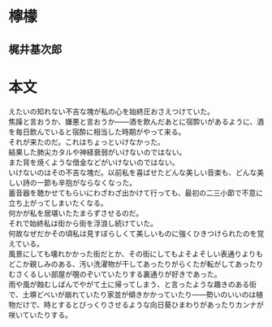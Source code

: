 # 檸檬
## 梶井基次郎
# 本文
えたいの知れない不吉な塊が私の心を始終圧おさえつけていた。  
焦躁と言おうか、嫌悪と言おうか――酒を飲んだあとに宿酔いがあるように、酒を毎日飲んでいると宿酔に相当した時期がやって来る。  
それが来たのだ。これはちょっといけなかった。  
結果した肺尖カタルや神経衰弱がいけないのではない。  
また背を焼くような借金などがいけないのではない。  
いけないのはその不吉な塊だ。以前私を喜ばせたどんな美しい音楽も、どんな美しい詩の一節も辛抱がならなくなった。  
蓄音器を聴かせてもらいにわざわざ出かけて行っても、最初の二三小節で不意に立ち上がってしまいたくなる。  
何かが私を居堪いたたまらずさせるのだ。   
それで始終私は街から街を浮浪し続けていた。  
何故なぜだかその頃私は見すぼらしくて美しいものに強くひきつけられたのを覚えている。  
風景にしても壊れかかった街だとか、その街にしてもよそよそしい表通りよりもどこか親しみのある、汚い洗濯物が干してあったりがらくたが転がしてあったりむさくるしい部屋が覗のぞいていたりする裏通りが好きであった。  
雨や風が蝕むしばんでやがて土に帰ってしまう、と言ったような趣きのある街で、土塀どべいが崩れていたり家並が傾きかかっていたり――勢いのいいのは植物だけで、時とするとびっくりさせるような向日葵ひまわりがあったりカンナが咲いていたりする。  
